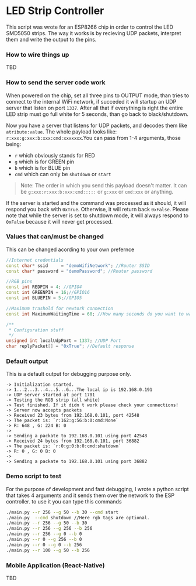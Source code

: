 # LED Strip Controller

This script was wrote for an ESP8266 chip in order to control the LED SMD5050 strips. The way it works is by recieving UDP packets, interpret them and write the output to the pins. 

### How to wire things up
TBD

### How to send the server code work

When powered on the chip, set all three pins to OUTPUT mode, than tries to connect to the internal WiFi network, if succeded it will startup an UDP server that listen on port `1337`. After all that if everything is right the entire LED strip must go full white for 5 seconds, than go back to black/shutdown.

Now you have a server that listens for UDP packets, and decodes them like `atribute:value`. The whole payload looks like: `r:xxx:g:xxx:b:xxx:cmd:xxxxxxx`.You can pass from 1-4 arguments, those being:
- `r` which obviously stands for RED 
- `g` which is for GREEN pin
- `b` which is for BLUE pin
- `cmd` which can only be `shutdown` or `start`

> Note: The order in which you send this payload doesn't matter. It can be `g:xxx:r:xxx:b:xxx:cmd:::::` or `g:xxx` or `cmd:xxx` or anything. 

If the server is started and the command was processed as it should, it will respond you back with `0xTrue`. Otherwise, it will return back `0xFalse`. Please note that while the server is set to shutdown mode, it will always respond to `0xFalse` because it will never get processed. 

### Values that can/must be changed

This can be changed acording to your own prefernce
```cpp
//Internet credentials
const char* ssid     = "demoWifiNetwork"; //Router SSID         
const char* password = "demoPassword"; //Router password

//RGB pins
const int REDPIN = 4; //GPIO4
const int GREENPIN = 16;//GPIO16
const int BLUEPIN = 5;//GPIO5

//Maximum trashold for newtork connection
const int MaximumWaitingTime = 60; //How many seconds do you want to wait before going offline

/**
 * Configuration stuff
 */
unsigned int localUdpPort = 1337; //UDP Port
char replyPacket[] = "0xTrue"; //Default response
```

### Default output
This is a default output for debugging purpose only.
```
-> Initialization started.
-> 1...2...3...4...5...6...The local ip is 192.168.0.191
-> UDP server started at port 1701
-> Testing the RGB strip (all white)
-> Test finished. If it didn t work please check your connections!
-> Server now accepts packets
-> Received 23 bytes from 192.168.0.101, port 42548
-> The packet is: `r:162:g:56:b:0:cmd:None` 
-> R: 648 , G: 224 B: 0 
-> 
-> Sending a packate to 192.168.0.101 using port 42548
-> Received 24 bytes from 192.168.0.101, port 36882
-> The packet is: `r:0:g:0:b:0:cmd:shutdown` 
-> R: 0 , G: 0 B: 0 
-> 
-> Sending a packate to 192.168.0.101 using port 36882
```

### Demo script to test

For the purpose of development and fast debugging, I wrote a python script that takes 4 arguments and it sends them over the network to the ESP controller. to use it you can type this commands
```zsh
./main.py --r 256 --g 50 --b 30 --cmd start
./main.py  --cmd shutdown //Here rgb tags are optional. 
./main.py --r 256 --g 50 --b 30
./main.py --r 256 --g 256 --b 256
./main.py --r 256 --g 0 --b 0
./main.py --r 0 --g 256 --b 0
./main.py --r 0 --g 0 --b 256
./main.py --r 100 --g 50 --b 256
``` 

### Mobile Application (React-Native)

TBD
